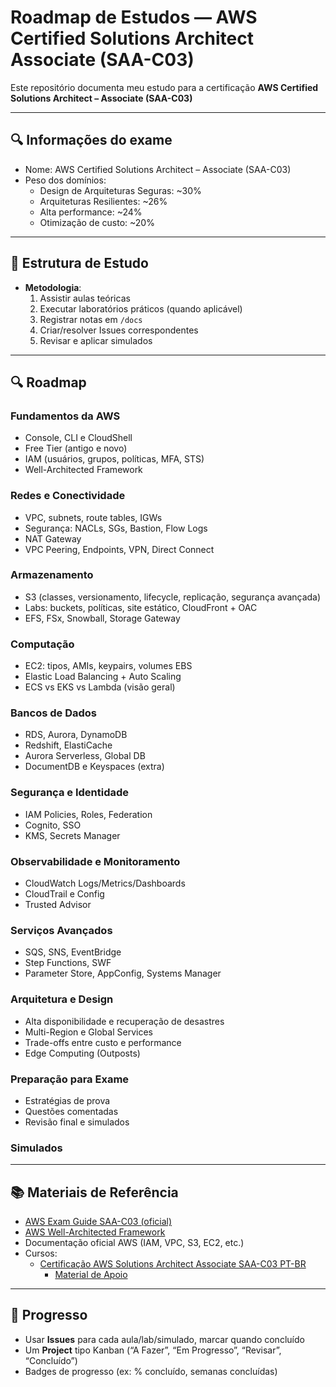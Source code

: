 # Roadmap de Estudos — AWS Certified Solutions Architect Associate (SAA-C03)

Este repositório documenta meu estudo para a certificação **AWS Certified Solutions Architect – Associate (SAA-C03)**

---

## 🔍 Informações do exame

- Nome: AWS Certified Solutions Architect – Associate (SAA-C03)  
- Peso dos domínios:  
  - Design de Arquiteturas Seguras: ~30%
  - Arquiteturas Resilientes: ~26%
  - Alta performance: ~24%
  - Otimização de custo: ~20%

---

## 📆 Estrutura de Estudo

- **Metodologia**:
  1. Assistir aulas teóricas
  2. Executar laboratórios práticos (quando aplicável)
  3. Registrar notas em `/docs`
  4. Criar/resolver Issues correspondentes
  5. Revisar e aplicar simulados

---

## 🔍 Roadmap

### Fundamentos da AWS
- Console, CLI e CloudShell
- Free Tier (antigo e novo)
- IAM (usuários, grupos, políticas, MFA, STS)
- Well-Architected Framework

### Redes e Conectividade
- VPC, subnets, route tables, IGWs
- Segurança: NACLs, SGs, Bastion, Flow Logs
- NAT Gateway
- VPC Peering, Endpoints, VPN, Direct Connect

### Armazenamento
- S3 (classes, versionamento, lifecycle, replicação, segurança avançada)
- Labs: buckets, políticas, site estático, CloudFront + OAC
- EFS, FSx, Snowball, Storage Gateway

### Computação
- EC2: tipos, AMIs, keypairs, volumes EBS
- Elastic Load Balancing + Auto Scaling
- ECS vs EKS vs Lambda (visão geral)

### Bancos de Dados
- RDS, Aurora, DynamoDB
- Redshift, ElastiCache
- Aurora Serverless, Global DB
- DocumentDB e Keyspaces (extra)

### Segurança e Identidade
- IAM Policies, Roles, Federation
- Cognito, SSO
- KMS, Secrets Manager

### Observabilidade e Monitoramento
- CloudWatch Logs/Metrics/Dashboards
- CloudTrail e Config
- Trusted Advisor

### Serviços Avançados
- SQS, SNS, EventBridge
- Step Functions, SWF
- Parameter Store, AppConfig, Systems Manager

### Arquitetura e Design
- Alta disponibilidade e recuperação de desastres
- Multi-Region e Global Services
- Trade-offs entre custo e performance
- Edge Computing (Outposts)

### Preparação para Exame
- Estratégias de prova
- Questões comentadas
- Revisão final e simulados

### Simulados

---

## 📚 Materiais de Referência

- [AWS Exam Guide SAA-C03 (oficial)](https://d1.awsstatic.com/training-and-certification/docs-sa-assoc/AWS-Certified-Solutions-Architect-Associate_Exam-Guide.pdf)
- [AWS Well-Architected Framework](https://aws.amazon.com/architecture/well-architected/)
- Documentação oficial AWS (IAM, VPC, S3, EC2, etc.)
- Cursos:
  - [Certificação AWS Solutions Architect Associate SAA-C03 PT-BR](https://www.udemy.com/course/certificacao-aws-solutions-architect-associate-saa-c03-curso)
    - [Material de Apoio](https://github.com/marlonanesi/curso-aws-solutions-architect-associate) 

---

## 🔄 Progresso

- Usar **Issues** para cada aula/lab/simulado, marcar quando concluído  
- Um **Project** tipo Kanban (“A Fazer”, “Em Progresso”, “Revisar”, “Concluído”)  
- Badges de progresso (ex: % concluído, semanas concluídas)  